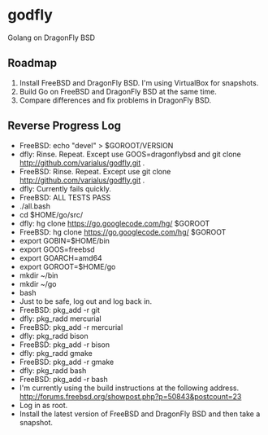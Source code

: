 godfly
======

Golang on DragonFly BSD

Roadmap
-------

1. Install FreeBSD and DragonFly BSD. I'm using VirtualBox for snapshots.
2. Build Go on FreeBSD and DragonFly BSD at the same time.
3. Compare differences and fix problems in DragonFly BSD.

Reverse Progress Log
------------

* FreeBSD: echo "devel" > $GOROOT/VERSION
* dfly: Rinse. Repeat. Except use GOOS=dragonflybsd and git clone http://github.com/varialus/godfly.git .
* FreeBSD: Rinse. Repeat. Except use git clone http://github.com/varialus/godfly.git .
* dfly: Currently fails quickly.
* FreeBSD: ALL TESTS PASS
* ./all.bash
* cd $HOME/go/src/
* dfly: hg clone https://go.googlecode.com/hg/ $GOROOT
* FreeBSD: hg clone https://go.googlecode.com/hg/ $GOROOT
* export GOBIN=$HOME/bin
* export GOOS=freebsd
* export GOARCH=amd64
* export GOROOT=$HOME/go
* mkdir ~/bin
* mkdir ~/go
* bash
* Just to be safe, log out and log back in.
* FreeBSD: pkg_add -r git
* dfly: pkg_radd mercurial
* FreeBSD: pkg_add -r mercurial
* dfly: pkg_radd bison
* FreeBSD: pkg_add -r bison
* dfly: pkg_radd gmake
* FreeBSD: pkg_add -r gmake
* dfly: pkg_radd bash
* FreeBSD: pkg_add -r bash
* I'm currently using the build instructions at the following address. http://forums.freebsd.org/showpost.php?p=50843&postcount=23
* Log in as root.
* Install the latest version of FreeBSD and DragonFly BSD and then take a snapshot.
